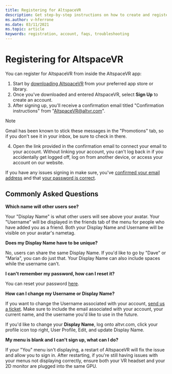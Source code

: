 ```yaml
---
title: Registering for AltspaceVR
description: Get step-by-step instructions on how to create and register a new AltspaceVR account and answers to commonly asked questions.
ms.author: v-hferrone
ms.date: 03/11/2021
ms.topic: article
keywords: registration, account, faqs, troubleshooting
---
```


# Registering for AltspaceVR

You can register for AltspaceVR from inside the AltspaceVR app:

1. Start by [downloading AltspaceVR](https://altvr.com/getaltspacevr) from your preferred app store or library. 
2. Once you've downloaded and entered AltspaceVR, select **Sign Up** to create an account.
3. After signing up, you'll receive a confirmation email titled "Confirmation instructions" from "AltspaceVR@altvr.com". 

> [!NOTE]
> Gmail has been known to stick these messages in the "Promotions" tab, so if you don't see it in your inbox, be sure to check in there.

4. Open the link provided in the confirmation email to connect your email to your account. Without linking your account, you can't log back in if you accidentally get logged off, log on from another device, or access your account on our website.

If you have any issues signing in make sure, you've [confirmed your email address](https://account.altvr.com/users/confirmation/new) and that [your password is correct](https://account.altvr.com/users/password/new).

## Commonly Asked Questions

**Which name will other users see?**

Your "Display Name" is what other users will see above your avatar. Your "Username" will be displayed in the friends tab of the menu for people who have added you as a friend. Both your Display Name and Username will be visible on your avatar's nametag.

**Does my Display Name have to be unique?**
 
No, users can share the same Display Name. If you'd like to go by "Dave" or "Maria", you can do just that. Your Display Name can also include spaces while the username can't.

**I can't remember my password, how can I reset it?**

You can reset your password [here](https://account.altvr.com/users/password/new).

**How can I change my Username or Display Name?**

If you want to change the Username associated with your account, [send us a ticket](https://help.altvr.com/hc/requests/new). Make sure to include the email associated with your account, your current name, and the username you'd like to use in the future.

If you'd like to change your **Display Name**, log onto altvr.com, click your profile icon top right, User Profile, Edit, and update Display Name.

**My menu is blank and I can't sign up, what can I do?**

If your "You" menu isn't displaying, a restart of AltspaceVR will fix the issue and allow you to sign in. After restarting, if you're still having issues with your menus not displaying correctly, ensure both your VR headset and your 2D monitor are plugged into the same GPU.
